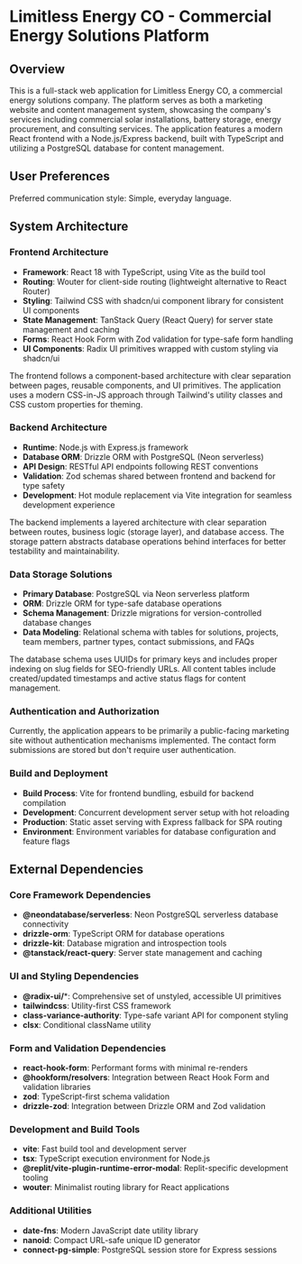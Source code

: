 # Limitless Energy CO - Commercial Energy Solutions Platform

## Overview

This is a full-stack web application for Limitless Energy CO, a commercial energy solutions company. The platform serves as both a marketing website and content management system, showcasing the company's services including commercial solar installations, battery storage, energy procurement, and consulting services. The application features a modern React frontend with a Node.js/Express backend, built with TypeScript and utilizing a PostgreSQL database for content management.

## User Preferences

Preferred communication style: Simple, everyday language.

## System Architecture

### Frontend Architecture
- **Framework**: React 18 with TypeScript, using Vite as the build tool
- **Routing**: Wouter for client-side routing (lightweight alternative to React Router)
- **Styling**: Tailwind CSS with shadcn/ui component library for consistent UI components
- **State Management**: TanStack Query (React Query) for server state management and caching
- **Forms**: React Hook Form with Zod validation for type-safe form handling
- **UI Components**: Radix UI primitives wrapped with custom styling via shadcn/ui

The frontend follows a component-based architecture with clear separation between pages, reusable components, and UI primitives. The application uses a modern CSS-in-JS approach through Tailwind's utility classes and CSS custom properties for theming.

### Backend Architecture
- **Runtime**: Node.js with Express.js framework
- **Database ORM**: Drizzle ORM with PostgreSQL (Neon serverless)
- **API Design**: RESTful API endpoints following REST conventions
- **Validation**: Zod schemas shared between frontend and backend for type safety
- **Development**: Hot module replacement via Vite integration for seamless development experience

The backend implements a layered architecture with clear separation between routes, business logic (storage layer), and database access. The storage pattern abstracts database operations behind interfaces for better testability and maintainability.

### Data Storage Solutions
- **Primary Database**: PostgreSQL via Neon serverless platform
- **ORM**: Drizzle ORM for type-safe database operations
- **Schema Management**: Drizzle migrations for version-controlled database changes
- **Data Modeling**: Relational schema with tables for solutions, projects, team members, partner types, contact submissions, and FAQs

The database schema uses UUIDs for primary keys and includes proper indexing on slug fields for SEO-friendly URLs. All content tables include created/updated timestamps and active status flags for content management.

### Authentication and Authorization
Currently, the application appears to be primarily a public-facing marketing site without authentication mechanisms implemented. The contact form submissions are stored but don't require user authentication.

### Build and Deployment
- **Build Process**: Vite for frontend bundling, esbuild for backend compilation
- **Development**: Concurrent development server setup with hot reloading
- **Production**: Static asset serving with Express fallback for SPA routing
- **Environment**: Environment variables for database configuration and feature flags

## External Dependencies

### Core Framework Dependencies
- **@neondatabase/serverless**: Neon PostgreSQL serverless database connectivity
- **drizzle-orm**: TypeScript ORM for database operations
- **drizzle-kit**: Database migration and introspection tools
- **@tanstack/react-query**: Server state management and caching

### UI and Styling Dependencies
- **@radix-ui/***: Comprehensive set of unstyled, accessible UI primitives
- **tailwindcss**: Utility-first CSS framework
- **class-variance-authority**: Type-safe variant API for component styling
- **clsx**: Conditional className utility

### Form and Validation Dependencies
- **react-hook-form**: Performant forms with minimal re-renders
- **@hookform/resolvers**: Integration between React Hook Form and validation libraries
- **zod**: TypeScript-first schema validation
- **drizzle-zod**: Integration between Drizzle ORM and Zod validation

### Development and Build Tools
- **vite**: Fast build tool and development server
- **tsx**: TypeScript execution environment for Node.js
- **@replit/vite-plugin-runtime-error-modal**: Replit-specific development tooling
- **wouter**: Minimalist routing library for React applications

### Additional Utilities
- **date-fns**: Modern JavaScript date utility library
- **nanoid**: Compact URL-safe unique ID generator
- **connect-pg-simple**: PostgreSQL session store for Express sessions
